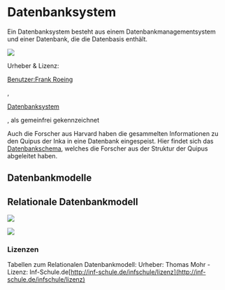 # Datenbanksystem

Ein Datenbanksystem besteht aus einem Datenbankmanagementsystem und einer Datenbank, die die Datenbasis enthält. 

![](https://upload.wikimedia.org/wikipedia/de/thumb/f/f3/Datenbanksystem.svg/800px-Datenbanksystem.svg.png)

 Urheber & Lizenz: 

[Benutzer:Frank Roeing](https://github.com/budumlu/Informatik-Q1/tree/54b69ff3ede27c2f3a46e62c9db6ea1d42e48439/wiki/Benutzer:Frank_Roeing/README.md)

, 

[Datenbanksystem](https://de.wikipedia.org/wiki/File:Datenbanksystem.svg)

, als gemeinfrei gekennzeichnet

Auch die Forscher aus Harvard haben die gesammelten Informationen zu den Quipus der Inka in eine Datenbank eingespeist. Hier findet sich das [Datenbankschema](http://khipukamayuq.fas.harvard.edu/ProjectDescrERD.html), welches die Forscher aus der Struktur der Quipus abgeleitet haben.

## Datenbankmodelle

## Relationale Datenbankmodell

![](http://www.inf-schule.de/content/1-information/4-datenbanksysteme/1-terra/1-relationaledb/2-konzept_tabelle/begriffe_tabelle.svg)

![](http://www.inf-schule.de/content/1-information/4-datenbanksysteme/1-terra/1-relationaledb/2-konzept_tabelle/nicht_atomare_werte.svg)

### Lizenzen

Tabellen zum Relationalen Datenbankmodell: Urheber: Thomas Mohr - Lizenz: Inf-Schule.de[http://inf-schule.de/infschule/lizenz](http://inf-schule.de/infschule/lizenz)

